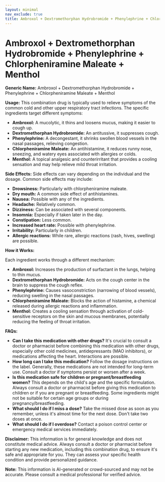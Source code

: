 ```yaml
---
layout: minimal
nav_exclude: true
title: Ambroxol + Dextromethorphan Hydrobromide + Phenylephrine + Chlorpheniramine Maleate + Menthol
---
```


# Ambroxol + Dextromethorphan Hydrobromide + Phenylephrine + Chlorpheniramine Maleate + Menthol

**Generic Name:** Ambroxol + Dextromethorphan Hydrobromide + Phenylephrine + Chlorpheniramine Maleate + Menthol

**Usage:** This combination drug is typically used to relieve symptoms of the common cold and other upper respiratory tract infections.  The specific ingredients target different symptoms:

* **Ambroxol:**  A mucolytic, it thins and loosens mucus, making it easier to cough up.
* **Dextromethorphan Hydrobromide:** An antitussive, it suppresses cough.
* **Phenylephrine:** A decongestant, it shrinks swollen blood vessels in the nasal passages, relieving congestion.
* **Chlorpheniramine Maleate:** An antihistamine, it reduces runny nose, sneezing, and watery eyes associated with allergies or colds.
* **Menthol:** A topical analgesic and counterirritant that provides a cooling sensation and may help relieve mild throat irritation.


**Side Effects:**  Side effects can vary depending on the individual and the dosage.  Common side effects may include:

* **Drowsiness:** Particularly with chlorpheniramine maleate.
* **Dry mouth:**  A common side effect of antihistamines.
* **Nausea:**  Possible with any of the ingredients.
* **Headache:** Relatively common.
* **Dizziness:** Can be associated with several components.
* **Insomnia:**  Especially if taken later in the day.
* **Constipation:** Less common.
* **Increased heart rate:**  Possible with phenylephrine.
* **Irritability:** Particularly in children.
* **Allergic reactions:** While rare, allergic reactions (rash, hives, swelling) are possible.


**How it Works:**

Each ingredient works through a different mechanism:

* **Ambroxol:** Increases the production of surfactant in the lungs, helping to thin mucus.
* **Dextromethorphan Hydrobromide:** Acts on the cough center in the brain to suppress the cough reflex.
* **Phenylephrine:** Causes vasoconstriction (narrowing of blood vessels), reducing swelling in the nasal passages.
* **Chlorpheniramine Maleate:** Blocks the action of histamine, a chemical released during allergic reactions and inflammation.
* **Menthol:** Creates a cooling sensation through activation of cold-sensitive receptors on the skin and mucous membranes, potentially reducing the feeling of throat irritation.


**FAQs:**

* **Can I take this medication with other drugs?**  It's crucial to consult a doctor or pharmacist before combining this medication with other drugs, especially other cold medicines, antidepressants (MAO inhibitors), or medications affecting the heart.  Interactions are possible.
* **How long can I take this medication?**  Follow the dosage instructions on the label.  Generally, these medications are not intended for long-term use.  Consult a doctor if symptoms persist or worsen after a week.
* **Is this medication safe for children or pregnant/breastfeeding women?**  This depends on the child's age and the specific formulation.  Always consult a doctor or pharmacist before giving this medication to children or if you are pregnant or breastfeeding.  Some ingredients might not be suitable for certain age groups or during pregnancy/breastfeeding.
* **What should I do if I miss a dose?**  Take the missed dose as soon as you remember, unless it's almost time for the next dose.  Don't take two doses at once.
* **What should I do if I overdose?**  Contact a poison control center or emergency medical services immediately.


**Disclaimer:** This information is for general knowledge and does not constitute medical advice.  Always consult a doctor or pharmacist before starting any new medication, including this combination drug, to ensure it's safe and appropriate for you.  They can assess your specific health condition and provide personalized guidance.


**Note:** This information is AI-generated or crowd-sourced and may not be accurate. Please consult a medical professional for verified advice.
